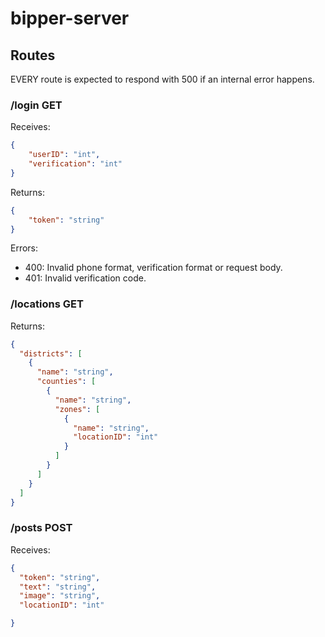 # bipper-server

## Routes

EVERY route is expected to respond with 500 if an internal error happens.

### /login GET 
Receives:
```json
{
	"userID": "int",
	"verification": "int"
}
```
Returns:
```json
{
    "token": "string"
}
```
Errors:
- 400: Invalid phone format, verification format or request body.
- 401: Invalid verification code.

### /locations GET 
Returns:
```json
{
  "districts": [
    {
      "name": "string",
      "counties": [
        {
          "name": "string",
          "zones": [
            {
              "name": "string",
              "locationID": "int"
            }
          ]
        }
      ]
    }
  ]
}
 ```

### /posts POST
Receives:
```json
{
  "token": "string",
  "text": "string",
  "image": "string",
  "locationID": "int"

}
 ```

